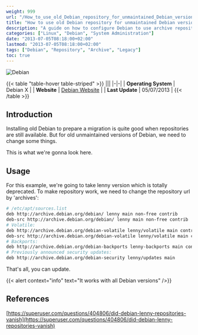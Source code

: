```yaml
---
weight: 999
url: "/How_to_use_old_Debian_repository_for_unmaintained_Debian_versions/"
title: "How to use old Debian repository for unmaintained Debian versions"
description: "A guide on how to configure Debian to use archive repositories for unmaintained Debian versions."
categories: ["Linux", "Debian", "System Administration"]
date: "2013-07-05T08:18:00+02:00"
lastmod: "2013-07-05T08:18:00+02:00"
tags: ["Debian", "Repository", "Archive", "Legacy"]
toc: true
---
```


![Debian](/images/debian.avif)

{{< table "table-hover table-striped" >}}
|||
|-|-|
| **Operating System** | Debian X |
| **Website** | [Debian Website](https://www.debian.org) |
| **Last Update** | 05/07/2013 |
{{< /table >}}

## Introduction

Installing old Debian to prepare a migration is quite good when repositories are still available. But for old unmaintained versions of Debian, we need to change some things.

This is what we're gonna look here.

## Usage

For this example, we're going to take lenny version which is totally deprecated. To make repository work, we need to change the repository url by 'archives':

```bash
# /etc/apt/sources.list
deb http://archive.debian.org/debian/ lenny main non-free contrib
deb-src http://archive.debian.org/debian/ lenny main non-free contrib
# Volatile:
deb http://archive.debian.org/debian-volatile lenny/volatile main contrib non-free
deb-src http://archive.debian.org/debian-volatile lenny/volatile main contrib non-free
# Backports:
deb http://archive.debian.org/debian-backports lenny-backports main contrib non-free
# Previously announced security updates:
deb http://archive.debian.org/debian-security lenny/updates main
```

That's all, you can update.

{{< alert context="info" text="It works with all Debian versions" />}}

## References

[https://superuser.com/questions/404806/did-debian-lenny-repositories-vanish](https://superuser.com/questions/404806/did-debian-lenny-repositories-vanish)
